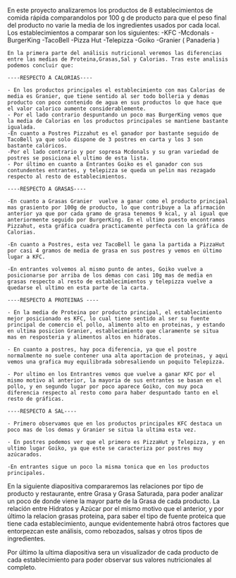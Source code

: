 En este proyecto analizaremos los productos de 8 establecimientos de comida rápida comparandolos por 100 g de producto para que el peso final del producto no varie la media de los ingredientes usados por cada local.
Los establecimientos a comparar son los siguientes:
    -KFC
    -Mcdonals
    -BurgerKing
    -TacoBell
    -Pizza Hut
    -Telepizza
    -Goiko
    -Granier ( Panaderia )

    En la primera parte del análisis nutricional veremos las diferencias entre las medias de Proteina,Grasas,Sal y Calorias. Tras este analisis podemos concluir que:

    ----RESPECTO A CALORIAS----
    
    - En los productos principales el establecimiento con mas Calorias de media es Granier, que tiene sentido al ser todo bolleria y demas producto con poco contenido de agua en sus productos lo que hace que el valor calorico aumente considerablemente.
    - Por el lado contrario despuntando un poco mas BurgerKing vemos que la media de Calorias en los productos principales se mantiene bastante igualada.
    -En cuanto a Postres Pizzahut es el ganador por bastante seguido de TacoBell ya que solo dispone de 3 postres en carta y los 3 son bastante calóricos.
    -Por el lado contrario y por sopresa Mcdonals y su gran variedad de postres se posiciona el ultimo de esta lista.
    - Por último en cuanto a Entrantes Goiko es el ganador con sus contundentes entrantes, y telepizza se queda un pelin mas rezagado respecto al resto de establecimientos.

    ----RESPECTO A GRASAS----

    -En cuanto a Grasas Granier  vuelve a ganar como el producto principal mas grasiento por 100g de producto, lo que contribuye a la afirmación anterior ya que por cada gramo de grasa tenemos 9 kcal, y al igual que anteriormente seguido por BurgerKing. En el ultimo puesto encontramos Pizzahut, esta gráfica cuadra practicamente perfecta con la gráfica de Calorias.

    -En cuanto a Postres, esta vez TacoBell le gana la partida a PizzaHut por casi 4 gramos de media de grasa en sus postres y vemos en último lugar a KFC.

    -En entrantes volvemos al mismo punto de antes, Goiko vuelve a posicionarse por arriba de los demas con casi 10g mas de media en grasas respecto al resto de establecimientos y telepizza vuelve a quedarse el ultimo en esta parte de la carta.

    ----RESPECTO A PROTEINAS ----

    - En la media de Proteina por producto principal, el establecimiento mejor posicionado es KFC, lo cual tiene sentido al ser su fuente principal de comercio el pollo, alimento alto en proteinas, y estando en ultima posicion Granier, establecimiento que claramente se situa mas en resposteria y alimentos altos en hidratos.

    - En cuanto a postres, hay poca diferencia, ya que el postre normalmente no suele contener una alta aportacion de proteinas, y aqui vemos una grafica muy equilibrada sobresaliendo un poquito Telepizza.

    - Por ultimo en los Entrantres vemos que vuelve a ganar KFC por el mismo motivo al anterior, la mayoria de sus entrantes se basan en el pollo, y en segundo lugar por poco aparece Goiko, con muy poca diferencia respecto al resto como para haber despuntado tanto en el resto de gráficas.

    ----RESPECTO A SAL----

    - Primero observamos que en los productos principales KFC destaca un poco mas de los demas y Granier se situa la ultima esta vez.
    
    - En postres podemos ver que el primero es PizzaHut y Telepizza, y en ultimo lugar Goiko, ya que este se caracteriza por postres muy azúcarados.

    -En entrantes sigue un poco la misma tonica que en los productos principales.


En la siguiente diapositiva compararemos las relaciones por tipo de producto y restaurante, entre Grasa y Grasa Saturada, para poder analizar un poco de donde viene la mayor parte de la Grasa de cada producto.
La relación entre Hidratos y Azúcar por el mismo motivo que el anterior, y por último la relacion grasas proteina, para saber el tipo de fuente proteica que tiene cada establecimiento, aunque evidentemente habrá otros factores que entorpezcan este análisis, como rebozados, salsas y otros tipos de ingredientes.

Por último la ultima diapositiva sera un visualizador de cada producto de cada establecimiento para poder observar sus valores nutricionales al completo.


